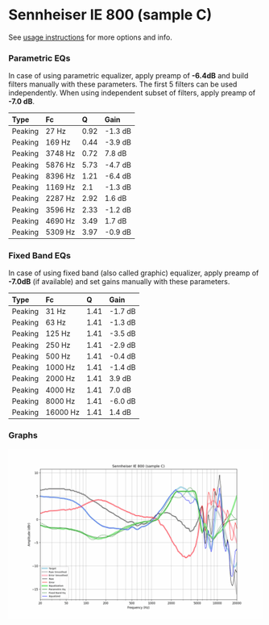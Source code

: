 # Sennheiser IE 800 (sample C)
See [usage instructions](https://github.com/jaakkopasanen/AutoEq#usage) for more options and info.

### Parametric EQs
In case of using parametric equalizer, apply preamp of **-6.4dB** and build filters manually
with these parameters. The first 5 filters can be used independently.
When using independent subset of filters, apply preamp of **-7.0 dB**.

| Type    | Fc      |    Q | Gain    |
|:--------|:--------|:-----|:--------|
| Peaking | 27 Hz   | 0.92 | -1.3 dB |
| Peaking | 169 Hz  | 0.44 | -3.9 dB |
| Peaking | 3748 Hz | 0.72 | 7.8 dB  |
| Peaking | 5876 Hz | 5.73 | -4.7 dB |
| Peaking | 8396 Hz | 1.21 | -6.4 dB |
| Peaking | 1169 Hz | 2.1  | -1.3 dB |
| Peaking | 2287 Hz | 2.92 | 1.6 dB  |
| Peaking | 3596 Hz | 2.33 | -1.2 dB |
| Peaking | 4690 Hz | 3.49 | 1.7 dB  |
| Peaking | 5309 Hz | 3.97 | -0.9 dB |

### Fixed Band EQs
In case of using fixed band (also called graphic) equalizer, apply preamp of **-7.0dB**
(if available) and set gains manually with these parameters.

| Type    | Fc       |    Q | Gain    |
|:--------|:---------|:-----|:--------|
| Peaking | 31 Hz    | 1.41 | -1.7 dB |
| Peaking | 63 Hz    | 1.41 | -1.3 dB |
| Peaking | 125 Hz   | 1.41 | -3.5 dB |
| Peaking | 250 Hz   | 1.41 | -2.9 dB |
| Peaking | 500 Hz   | 1.41 | -0.4 dB |
| Peaking | 1000 Hz  | 1.41 | -1.4 dB |
| Peaking | 2000 Hz  | 1.41 | 3.9 dB  |
| Peaking | 4000 Hz  | 1.41 | 7.0 dB  |
| Peaking | 8000 Hz  | 1.41 | -6.0 dB |
| Peaking | 16000 Hz | 1.41 | 1.4 dB  |

### Graphs
![](./Sennheiser%20IE%20800%20(sample%20C).png)